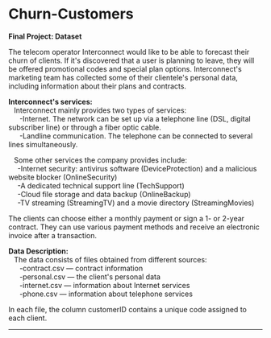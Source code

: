 # Churn-Customers
**Final Project: Dataset**

The telecom operator Interconnect would like to be able to forecast their churn of clients. If it's discovered that a user is planning to leave, they will be offered promotional codes and special plan options. Interconnect's marketing team has collected some of their clientele's personal data, including information about their plans and contracts.

**Interconnect's services:**<br>
&ensp; Interconnect mainly provides two types of services:<br>
&ensp; &ensp; -Internet. The network can be set up via a telephone line (DSL, digital subscriber line) or through a fiber optic cable.<br>
&ensp; &ensp; -Landline communication. The telephone can be connected to several lines simultaneously.<br>

&ensp; Some other services the company provides include:<br>
&ensp;&ensp;  -Internet security: antivirus software (DeviceProtection) and a malicious website blocker (OnlineSecurity)<br>
&ensp;&ensp;  -A dedicated technical support line (TechSupport)<br>
&ensp;&ensp; -Cloud file storage and data backup (OnlineBackup)<br>
&ensp;&ensp;  -TV streaming (StreamingTV) and a movie directory (StreamingMovies)<br>
	
The clients can choose either a monthly payment or sign a 1- or 2-year contract. They can use various payment methods and receive an electronic invoice after a transaction.

**Data Description:** <br>
&ensp; The data consists of files obtained from different sources:<br>
&ensp; &ensp; -contract.csv — contract information<br>
&ensp; &ensp; -personal.csv — the client's personal data<br>
&ensp; &ensp; -internet.csv — information about Internet services<br>
&ensp; &ensp; -phone.csv — information about telephone services<br>
 
 In each file, the column customerID contains a unique code assigned to each client.
 
--------------------------------------------------------------------
